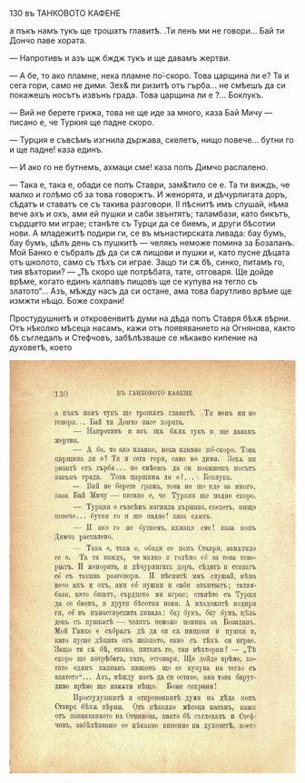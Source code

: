 ﻿130	въ ТАНКОВОТО КАФЕНЕ

а пъкъ намъ тукъ ще трошатъ главитѣ. .Ти ленъ ми не говори... Бай ти Дончо паве хората.

— Напротивъ и азъ щж бждж тукъ и ще давамъ жертви.

— А бе, то ако пламне, нека пламне по́-скоро. Това царщина ли е? Тя и сега гори, само не дими. Зех& пи ризитѣ отъ гърба... не смѣешъ да си покажешъ носътъ извънъ града. Това царщина ли е ?... Боклукъ.

— Вий не берете грижа, това не ще иде за много, каза Бай Мичу — писано е, че Туркия ще падне скоро.

— Турция е съвсѣмъ изгнила държава, скелетъ, нищо повече... бутни го и ще падне! каза единъ.

— И ако го не бутнемъ, ахмаци сме! каза попъ Димчо распалено.

— Така е, така е, обади се попъ Ставри, зам&тило се е. Та ти виждъ, че малко и голѣмо сб за това говоржтъ. И женорята, и дѣчурлигата доръ, сѣдатъ и ставатъ се съ такива разговори. II пѣснитѣ имъ слушай, нѣма вече ахъ и охъ, ами ей пушки и саби звънтятъ; таламбази, като бикътъ, сърдцето ми играе; станѣте съ Турци да се биемъ, и други бѣсотии нови. А младежитѣ подири ги, се въ мънастирската ливада: бау бумъ, бау бумъ, цѣлъ день съ пушкитѣ — челякъ неможе помина за Бозаланъ. Мой Банко е събралъ дѣ да си сѫ пищови и пушки и, като пусне дѣцата отъ школото, само съ тѣхъ си играе. Защо ти сѫ бѣ, синко, питамъ го, тия вѣхтории? — „Тѣ скоро ще потрѣбата, тате, отговаря. Ще дойде врѣме, когато единъ калпавъ пищовъ ще се купува на тегло съ златото“... Азъ, мѣжду насъ да си остане, ама това барутливо врѣме ще измжти нѣщо. Боже сохрани!

Простудушнитѣ и откровенвитѣ думи на дѣда попъ Ставря бѣхѫ вѣрни. Отъ нѣколко мѣсеца насамъ, кажи отъ появяванието на Огнянова, както бѣ съгледалъ и Стефчовъ, забѣлѣзваше се нѣкакво кипение на духоветѣ, което

![original](images/149.jpg)

